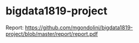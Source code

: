 # bigdata1819-project

Report: https://github.com/mgondolini/bigdata1819-project/blob/master/report/report.pdf
